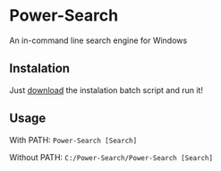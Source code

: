 # Power-Search
An in-command line search engine for Windows


## Instalation
Just [download](https://power-search.netlify.app/Install-Power-Search.bat) the instalation batch script and run it!


## Usage
With PATH: `Power-Search [Search]`

Without PATH: `C:/Power-Search/Power-Search [Search]`
